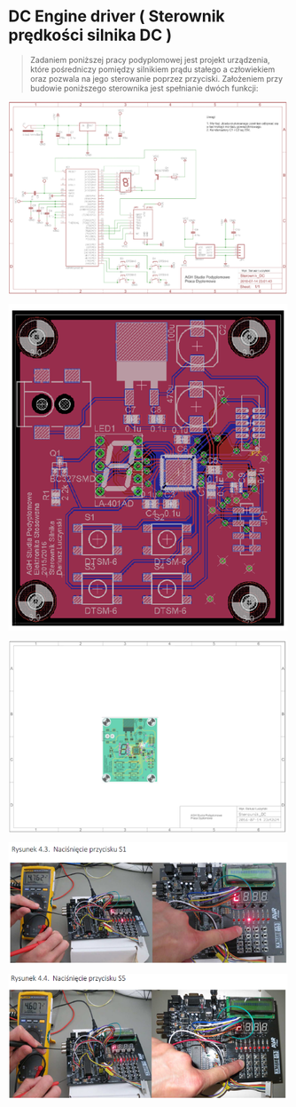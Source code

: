 # DC Engine driver ( Sterownik prędkości silnika DC )
>Zadaniem poniższej pracy podyplomowej jest projekt urządzenia, które pośredniczy
pomiędzy silnikiem prądu stałego a człowiekiem oraz pozwala na jego sterowanie poprzez
przyciski. Założeniem przy budowie poniższego sterownika jest spełnianie dwóch funkcji:

![Schematics](https://github.com/LuczynskiDar/SilnikDC/blob/master/Img/schematic.PNG)

![PCBA view](https://github.com/LuczynskiDar/SilnikDC/blob/master/Img/PCBA_1.PNG)

![PCBA drawing view](https://github.com/LuczynskiDar/SilnikDC/blob/master/Img/PCBA.PNG)

![Press S1](https://github.com/LuczynskiDar/SilnikDC/blob/master/Img/press_s1.PNG)

![Press S5](https://github.com/LuczynskiDar/SilnikDC/blob/master/Img/press_s5.PNG)

